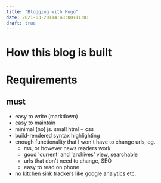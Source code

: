 ```yaml
---
title: "Blogging with Hugo"
date: 2021-03-20T14:48:00+11:01
draft: true
---
```


# How this blog is built

# Requirements
## must
- easy to write (markdown)
- easy to maintain
- minimal (no) js. small html + css
- build-rendered syntax highlighting
- enough functionality that I won't have to change urls, eg.
    - rss, or however news readers work
    - good 'current' and 'archives' view, searchable
    - urls that don't need to change, SEO
    - easy to read on phone
- no kitchen sink trackers like google analytics etc.

